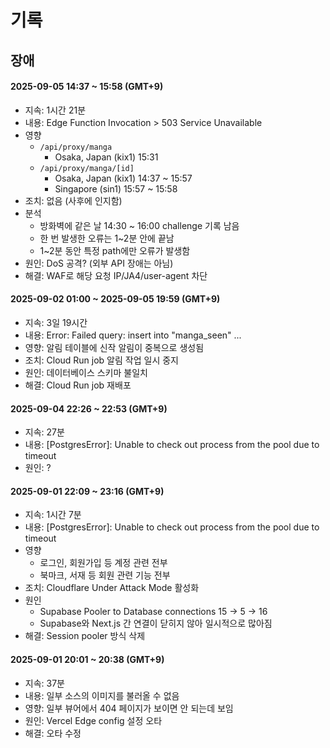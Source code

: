 # 기록

## 장애

#### 2025-09-05 14:37 ~ 15:58 (GMT+9)

- 지속: 1시간 21분
- 내용: Edge Function Invocation > 503 Service Unavailable
- 영향
  - `/api/proxy/manga`
    - Osaka, Japan (kix1) 15:31
  - `/api/proxy/manga/[id]`
    - Osaka, Japan (kix1) 14:37 ~ 15:57
    - Singapore (sin1) 15:57 ~ 15:58
- 조치: 없음 (사후에 인지함)
- 분석
  - 방화벽에 같은 날 14:30 ~ 16:00 challenge 기록 남음
  - 한 번 발생한 오류는 1~2분 안에 끝남
  - 1~2분 동안 특정 path에만 오류가 발생함
- 원인: DoS 공격? (외부 API 장애는 아님)
- 해결: WAF로 해당 요청 IP/JA4/user-agent 차단

#### 2025-09-02 01:00 ~ 2025-09-05 19:59 (GMT+9)

- 지속: 3일 19시간
- 내용: Error: Failed query: insert into "manga_seen" ...
- 영향: 알림 테이블에 신작 알림이 중복으로 생성됨
- 조치: Cloud Run job 알림 작업 일시 중지
- 원인: 데이터베이스 스키마 불일치
- 해결: Cloud Run job 재배포

#### 2025-09-04 22:26 ~ 22:53 (GMT+9)

- 지속: 27분
- 내용: [PostgresError]: Unable to check out process from the pool due to timeout
- 원인: ?

#### 2025-09-01 22:09 ~ 23:16 (GMT+9)

- 지속: 1시간 7분
- 내용: [PostgresError]: Unable to check out process from the pool due to timeout
- 영향
  - 로그인, 회원가입 등 계정 관련 전부
  - 북마크, 서재 등 회원 관련 기능 전부
- 조치: Cloudflare Under Attack Mode 활성화
- 원인
  - Supabase Pooler to Database connections 15 -> 5 -> 16
  - Supabase와 Next.js 간 연결이 닫히지 않아 일시적으로 많아짐
- 해결: Session pooler 방식 삭제

#### 2025-09-01 20:01 ~ 20:38 (GMT+9)

- 지속: 37분
- 내용: 일부 소스의 이미지를 불러올 수 없음
- 영향: 일부 뷰어에서 404 페이지가 보이면 안 되는데 보임
- 원인: Vercel Edge config 설정 오타
- 해결: 오타 수정
